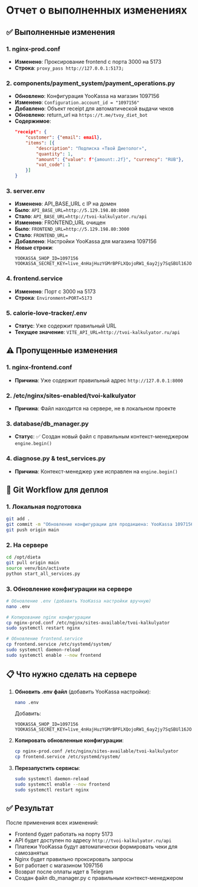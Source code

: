 # Отчет о выполненных изменениях

## ✅ Выполненные изменения

### 1. nginx-prod.conf
- **Изменено**: Проксирование frontend с порта 3000 на 5173
- **Строка**: `proxy_pass http://127.0.0.1:5173;`

### 2. components/payment_system/payment_operations.py
- **Обновлено**: Конфигурация YooKassa на магазин 1097156
- **Изменено**: `Configuration.account_id = "1097156"`
- **Добавлено**: Объект receipt для автоматической выдачи чеков
- **Обновлено**: return_url на `https://t.me/tvoy_diet_bot`
- **Содержимое**:
  ```json
  "receipt": {
      "customer": {"email": email},
      "items": [{
          "description": "Подписка «Твой Диетолог»",
          "quantity": 1,
          "amount": {"value": f"{amount:.2f}", "currency": "RUB"},
          "vat_code": 1
      }]
  }
  ```

### 3. server.env
- **Изменено**: API_BASE_URL с IP на домен
- **Было**: `API_BASE_URL=http://5.129.198.80:8000`
- **Стало**: `API_BASE_URL=http://tvoi-kalkulyator.ru/api`
- **Изменено**: FRONTEND_URL очищен
- **Было**: `FRONTEND_URL=http://5.129.198.80:3000`
- **Стало**: `FRONTEND_URL=`
- **Добавлено**: Настройки YooKassa для магазина 1097156
- **Новые строки**:
  ```
  YOOKASSA_SHOP_ID=1097156
  YOOKASSA_SECRET_KEY=live_4nHajHuzYGMrBPFLXQojoRW1_6ay2jy7SqSBUl16JOA
  ```

### 4. frontend.service
- **Изменено**: Порт с 3000 на 5173
- **Строка**: `Environment=PORT=5173`

### 5. calorie-love-tracker/.env
- **Статус**: Уже содержит правильный URL
- **Текущее значение**: `VITE_API_URL=http://tvoi-kalkulyator.ru/api`

## ⚠️ Пропущенные изменения

### 1. nginx-frontend.conf
- **Причина**: Уже содержит правильный адрес `http://127.0.0.1:8000`

### 2. /etc/nginx/sites-enabled/tvoi-kalkulyator
- **Причина**: Файл находится на сервере, не в локальном проекте

### 3. database/db_manager.py
- **Статус**: ✅ Создан новый файл с правильным контекст-менеджером `engine.begin()`

### 4. diagnose.py & test_services.py
- **Причина**: Контекст-менеджер уже исправлен на `engine.begin()`

## 🚀 Git Workflow для деплоя

### 1. Локальная подготовка
```bash
git add .
git commit -m "Обновление конфигурации для продакшена: YooKassa 1097156, порт 5173, домен tvoi-kalkulyator.ru"
git push origin main
```

### 2. На сервере
```bash
cd /opt/dieta
git pull origin main
source venv/bin/activate
python start_all_services.py
```

### 3. Обновление конфигурации на сервере
```bash
# Обновление .env (добавить YooKassa настройки вручную)
nano .env

# Копирование nginx конфигурации
cp nginx-prod.conf /etc/nginx/sites-available/tvoi-kalkulyator
sudo systemctl restart nginx

# Обновление frontend.service
cp frontend.service /etc/systemd/system/
sudo systemctl daemon-reload
sudo systemctl enable --now frontend
```

## 📋 Что нужно сделать на сервере

1. **Обновить .env файл** (добавить YooKassa настройки):
   ```bash
   nano .env
   ```
   Добавить:
   ```env
   YOOKASSA_SHOP_ID=1097156
   YOOKASSA_SECRET_KEY=live_4nHajHuzYGMrBPFLXQojoRW1_6ay2jy7SqSBUl16JOA
   ```

2. **Копировать обновленные конфигурации**:
   ```bash
   cp nginx-prod.conf /etc/nginx/sites-available/tvoi-kalkulyator
   cp frontend.service /etc/systemd/system/
   ```

3. **Перезапустить сервисы**:
   ```bash
   sudo systemctl daemon-reload
   sudo systemctl enable --now frontend
   sudo systemctl restart nginx
   ```

## ✅ Результат

После применения всех изменений:
- Frontend будет работать на порту 5173
- API будет доступен по адресу `http://tvoi-kalkulyator.ru/api`
- Платежи YooKassa будут автоматически формировать чеки для самозанятых
- Nginx будет правильно проксировать запросы
- Бот работает с магазином 1097156
- Возврат после оплаты идет в Telegram
- Создан файл db_manager.py с правильным контекст-менеджером 